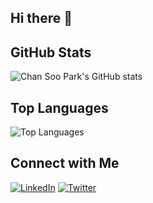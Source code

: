 ## Hi there 👋

<!--
**chansoopark98/chansoopark98** is a ✨ _special_ ✨ repository because its `README.md` (this file) appears on your GitHub profile.

Here are some ideas to get you started:

- 🔭 I’m currently working on ...
- 🌱 I’m currently learning ...
- 👯 I’m looking to collaborate on ...
- 🤔 I’m looking for help with ...
- 💬 Ask me about ...
- 📫 How to reach me: ...
- 😄 Pronouns: ...
- ⚡ Fun fact: ...
-->
<!--
# Hi there, I'm Chan Soo Park 👋

## About Me
- 🔭 I’m currently working on [your current project]
- 🌱 I’m currently learning [technologies or skills you're learning]
- 👯 I’m looking to collaborate on [projects or areas of interest]
- 💬 Ask me about [topics you are knowledgeable about]
- 📫 How to reach me: [your email or other contact info]
- ⚡ Fun fact: [a fun fact about you]
-->

## GitHub Stats
![Chan Soo Park's GitHub stats](https://github-readme-stats.vercel.app/api?username=chansoopark98&show_icons=true&theme=radical)

## Top Languages
![Top Languages](https://github-readme-stats.vercel.app/api/top-langs/?username=chansoopark98&layout=compact&theme=radical)

## Connect with Me
[![LinkedIn](https://img.shields.io/badge/-LinkedIn-blue?style=flat-square&logo=LinkedIn&logoColor=white&link=https://www.linkedin.com/in/your-profile)](https://www.linkedin.com/in/your-profile)
[![Twitter](https://img.shields.io/badge/-Twitter-blue?style=flat-square&logo=Twitter&logoColor=white&link=https://twitter.com/your-profile)](https://twitter.com/your-profile)
